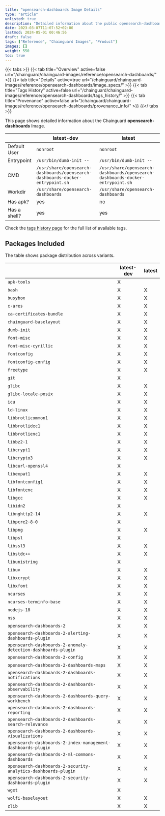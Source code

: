 ```yaml
---
title: "opensearch-dashboards Image Details"
type: "article"
unlisted: true
description: "Detailed information about the public opensearch-dashboards Chainguard Image."
date: 2023-03-07T11:07:52+02:00
lastmod: 2024-05-01 00:46:56
draft: false
tags: ["Reference", "Chainguard Images", "Product"]
images: []
weight: 550
toc: true
---
```


{{< tabs >}}
{{< tab title="Overview" active=false url="/chainguard/chainguard-images/reference/opensearch-dashboards/" >}}
{{< tab title="Details" active=true url="/chainguard/chainguard-images/reference/opensearch-dashboards/image_specs/" >}}
{{< tab title="Tags History" active=false url="/chainguard/chainguard-images/reference/opensearch-dashboards/tags_history/" >}}
{{< tab title="Provenance" active=false url="/chainguard/chainguard-images/reference/opensearch-dashboards/provenance_info/" >}}
{{</ tabs >}}

This page shows detailed information about the Chainguard **opensearch-dashboards** Image.

|              | latest-dev                                                                    | latest                                                                        |
|--------------|-------------------------------------------------------------------------------|-------------------------------------------------------------------------------|
| Default User | `nonroot`                                                                     | `nonroot`                                                                     |
| Entrypoint   | `/usr/bin/dumb-init --`                                                       | `/usr/bin/dumb-init --`                                                       |
| CMD          | `/usr/share/opensearch-dashboards/opensearch-dashboards-docker-entrypoint.sh` | `/usr/share/opensearch-dashboards/opensearch-dashboards-docker-entrypoint.sh` |
| Workdir      | `/usr/share/opensearch-dashboards`                                            | `/usr/share/opensearch-dashboards`                                            |
| Has apk?     | yes                                                                           | no                                                                            |
| Has a shell? | yes                                                                           | yes                                                                           |

Check the [tags history page](/chainguard/chainguard-images/reference/opensearch-dashboards/tags_history/) for the full list of available tags.

## Packages Included
The table shows package distribution across variants.

|                                                                | latest-dev | latest |
|----------------------------------------------------------------|------------|--------|
| `apk-tools`                                                    | X          |        |
| `bash`                                                         | X          | X      |
| `busybox`                                                      | X          | X      |
| `c-ares`                                                       | X          | X      |
| `ca-certificates-bundle`                                       | X          | X      |
| `chainguard-baselayout`                                        | X          | X      |
| `dumb-init`                                                    | X          | X      |
| `font-misc`                                                    | X          | X      |
| `font-misc-cyrillic`                                           | X          | X      |
| `fontconfig`                                                   | X          | X      |
| `fontconfig-config`                                            | X          | X      |
| `freetype`                                                     | X          | X      |
| `git`                                                          | X          |        |
| `glibc`                                                        | X          | X      |
| `glibc-locale-posix`                                           | X          | X      |
| `icu`                                                          | X          | X      |
| `ld-linux`                                                     | X          | X      |
| `libbrotlicommon1`                                             | X          | X      |
| `libbrotlidec1`                                                | X          | X      |
| `libbrotlienc1`                                                | X          | X      |
| `libbz2-1`                                                     | X          | X      |
| `libcrypt1`                                                    | X          | X      |
| `libcrypto3`                                                   | X          | X      |
| `libcurl-openssl4`                                             | X          |        |
| `libexpat1`                                                    | X          | X      |
| `libfontconfig1`                                               | X          | X      |
| `libfontenc`                                                   | X          | X      |
| `libgcc`                                                       | X          | X      |
| `libidn2`                                                      | X          |        |
| `libnghttp2-14`                                                | X          | X      |
| `libpcre2-8-0`                                                 | X          |        |
| `libpng`                                                       | X          | X      |
| `libpsl`                                                       | X          |        |
| `libssl3`                                                      | X          | X      |
| `libstdc++`                                                    | X          | X      |
| `libunistring`                                                 | X          |        |
| `libuv`                                                        | X          | X      |
| `libxcrypt`                                                    | X          | X      |
| `libxfont`                                                     | X          | X      |
| `ncurses`                                                      | X          | X      |
| `ncurses-terminfo-base`                                        | X          | X      |
| `nodejs-18`                                                    | X          | X      |
| `nss`                                                          | X          | X      |
| `opensearch-dashboards-2`                                      | X          | X      |
| `opensearch-dashboards-2-alerting-dashboards-plugin`           | X          | X      |
| `opensearch-dashboards-2-anomaly-detection-dashboards-plugin`  | X          | X      |
| `opensearch-dashboards-2-config`                               | X          | X      |
| `opensearch-dashboards-2-dashboards-maps`                      | X          | X      |
| `opensearch-dashboards-2-dashboards-notifications`             | X          | X      |
| `opensearch-dashboards-2-dashboards-observability`             | X          | X      |
| `opensearch-dashboards-2-dashboards-query-workbench`           | X          | X      |
| `opensearch-dashboards-2-dashboards-reporting`                 | X          | X      |
| `opensearch-dashboards-2-dashboards-search-relevance`          | X          | X      |
| `opensearch-dashboards-2-dashboards-visualizations`            | X          | X      |
| `opensearch-dashboards-2-index-management-dashboards-plugin`   | X          | X      |
| `opensearch-dashboards-2-ml-commons-dashboards`                | X          | X      |
| `opensearch-dashboards-2-security-analytics-dashboards-plugin` | X          | X      |
| `opensearch-dashboards-2-security-dashboards-plugin`           | X          | X      |
| `wget`                                                         | X          |        |
| `wolfi-baselayout`                                             | X          | X      |
| `zlib`                                                         | X          | X      |

